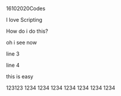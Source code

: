 16102020Codes

I love Scripting

How do i do this?

oh i see now

line 3

line 4

this is easy

123123
1234
1234
1234
1234
1234
1234
1234